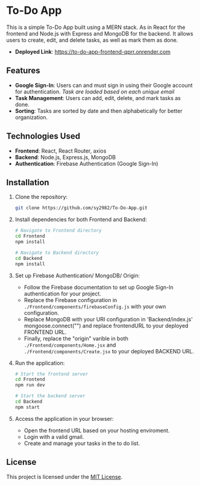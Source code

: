 # To-Do App

This is a simple To-Do App built using a MERN stack. As in React for the frontend and Node.js with Express and MongoDB for the backend. It allows users to create, edit, and delete tasks, as well as mark them as done.

- **Deployed Link**: https://to-do-app-frontend-qprr.onrender.com

## Features

- **Google Sign-In**: Users can and must sign in using their Google account for authentication. *Task are loaded based on each unique email*
- **Task Management**: Users can add, edit, delete, and mark tasks as done.
- **Sorting**: Tasks are sorted by date and then alphabetically for better organization.

## Technologies Used

- **Frontend**: React, React Router, axios
- **Backend**: Node.js, Express.js, MongoDB
- **Authentication**: Firebase Authentication (Google Sign-In)

## Installation

1. Clone the repository:

    ```bash
    git clone https://github.com/sy2982/To-Do-App.git
    ```

2. Install dependencies for both Frontend and Backend:

    ```bash
    # Navigate to Frontend directory
    cd Frontend
    npm install

    # Navigate to Backend directory
    cd Backend
    npm install
    ```

3. Set up Firebase Authentication/ MongoDB/ Origin:

    - Follow the Firebase documentation to set up Google Sign-In authentication for your project.
    - Replace the Firebase configuration in `./Frontend/components/firebaseConfig.js` with your own configuration.
    - Replace MongoDB with your URI configuration in 'Backend/index.js' mongoose.connect("<insert MondoDB URI here>") and replace frontendURL to your deployed FRONTEND URL.
    - Finally, replace the "origin" varible in both `./Frontend/components/Home.jsx` and `./Frontend/components/Create.jsx` to your deployed BACKEND URL.

4. Run the application:

    ```bash
    # Start the frontend server
    cd Frontend
    npm run dev

    # Start the backend server
    cd Backend
    npm start
    ```

5. Access the application in your browser:

   - Open the frontend URL based on your hosting enviroment.
   - Login with a valid gmail.
   - Create and manage your tasks in the to do list.

## License

This project is licensed under the [MIT License](LICENSE).

